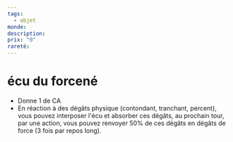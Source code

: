 ```yaml
---
tags:
  - objet
monde: 
description: 
prix: "0"
rareté:
---
```

# écu du forcené

- Donne 1 de CA
- En réaction à des dégâts physique (contondant, tranchant, percent), vous pouvez interposer l'écu et absorber ces dégâts, au prochain tour, par une action, vous pouvez renvoyer 50% de ces dégâts en dégâts de force (3 fois par repos long).